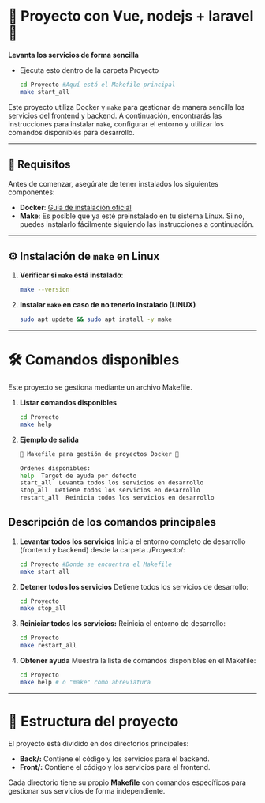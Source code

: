 # 🐳 Proyecto con Vue, nodejs + laravel 🐳

**Levanta los servicios de forma sencilla**
- Ejecuta esto dentro de la carpeta Proyecto
    ```bash
    cd Proyecto #Aquí está el Makefile principal
    make start_all
Este proyecto utiliza Docker y `make` para gestionar de manera sencilla los servicios del frontend y backend. A continuación, encontrarás las instrucciones para instalar `make`, configurar el entorno y utilizar los comandos disponibles para desarrollo.

---

## 🚀 Requisitos

Antes de comenzar, asegúrate de tener instalados los siguientes componentes:

- **Docker**: [Guía de instalación oficial](https://docs.docker.com/get-docker/)
- **Make**: Es posible que ya esté preinstalado en tu sistema Linux. Si no, puedes instalarlo fácilmente siguiendo las instrucciones a continuación.

---

## ⚙️ Instalación de `make` en Linux

1. **Verificar si `make` está instalado**:
   ```bash
   make --version
2. **Instalar `make` en caso de no tenerlo instalado (LINUX)**
    ```bash
    sudo apt update && sudo apt install -y make
---

# 🛠️ Comandos disponibles

Este proyecto se gestiona mediante un archivo Makefile. 

1. **Listar comandos disponibles**
    ```bash
    cd Proyecto
    make help
2. **Ejemplo de salida**
    ```bash
    🐳 Makefile para gestión de proyectos Docker 🐳

    Ordenes disponibles:
    help  Target de ayuda por defecto
    start_all  Levanta todos los servicios en desarrollo
    stop_all  Detiene todos los servicios en desarrollo
    restart_all  Reinicia todos los servicios en desarrollo
## Descripción de los comandos principales
1. **Levantar todos los servicios**
    Inicia el entorno completo de desarrollo (frontend y backend) desde la carpeta ./Proyecto/:

    ```bash
    cd Proyecto #Donde se encuentra el Makefile
    make start_all
2. **Detener todos los servicios**
    Detiene todos los servicios de desarrollo:

    ```bash
    cd Proyecto
    make stop_all
3. **Reiniciar todos los servicios:**
    Reinicia el entorno de desarrollo:

    ```bash
    cd Proyecto
    make restart_all
4. **Obtener ayuda**
    Muestra la lista de comandos disponibles en el Makefile:

    ```bash
    cd Proyecto
    make help # o "make" como abreviatura
---

# 📂 Estructura del proyecto
El proyecto está dividido en dos directorios principales:

- **Back/:** Contiene el código y los servicios para el backend.
- **Front/:** Contiene el código y los servicios para el frontend.

Cada directorio tiene su propio **Makefile** con comandos específicos para gestionar sus servicios de forma independiente.
